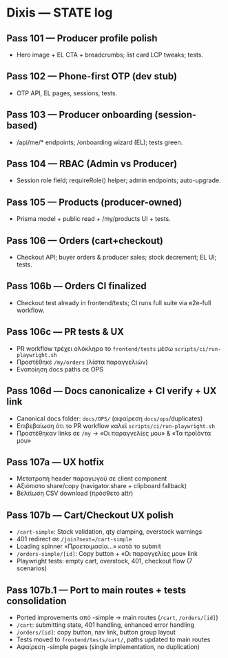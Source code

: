 # Dixis — STATE log

## Pass 101 — Producer profile polish
- Hero image + EL CTA + breadcrumbs; list card LCP tweaks; tests.

## Pass 102 — Phone-first OTP (dev stub)
- OTP API, EL pages, sessions, tests.

## Pass 103 — Producer onboarding (session-based)
- /api/me/* endpoints; /onboarding wizard (EL); tests green.

## Pass 104 — RBAC (Admin vs Producer)
- Session role field; requireRole() helper; admin endpoints; auto-upgrade.

## Pass 105 — Products (producer-owned)
- Prisma model + public read + /my/products UI + tests.

## Pass 106 — Orders (cart+checkout)
- Checkout API; buyer orders & producer sales; stock decrement; EL UI; tests.

## Pass 106b — Orders CI finalized
- Checkout test already in frontend/tests; CI runs full suite via e2e-full workflow.

## Pass 106c — PR tests & UX
- PR workflow τρέχει ολόκληρο το `frontend/tests` μέσω `scripts/ci/run-playwright.sh`
- Προστέθηκε `/my/orders` (λίστα παραγγελιών)
- Ενοποίηση docs paths σε OPS

## Pass 106d — Docs canonicalize + CI verify + UX link
- Canonical docs folder: `docs/OPS/` (αφαίρεση `docs/ops`/duplicates)
- Επιβεβαίωση ότι το PR workflow καλεί `scripts/ci/run-playwright.sh`
- Προστέθηκαν links σε `/my` → «Οι παραγγελίες μου» & «Τα προϊόντα μου»

## Pass 107a — UX hotfix
- Μετατροπή header παραγωγού σε client component
- Αξιόπιστο share/copy (navigator.share + clipboard fallback)
- Βελτίωση CSV download (πρόσθετο attr)

## Pass 107b — Cart/Checkout UX polish
- `/cart-simple`: Stock validation, qty clamping, overstock warnings
- 401 redirect σε `/join?next=/cart-simple`
- Loading spinner «Προετοιμασία…» κατά το submit
- `/orders-simple/[id]`: Copy button + «Οι παραγγελίες μου» link
- Playwright tests: empty cart, overstock, 401, checkout flow (7 scenarios)

## Pass 107b.1 — Port to main routes + tests consolidation
- Ported improvements από -simple → main routes (`/cart`, `/orders/[id]`)
- `/cart`: submitting state, 401 handling, enhanced error handling
- `/orders/[id]`: copy button, nav link, button group layout
- Tests moved to `frontend/tests/cart/`, paths updated to main routes
- Αφαίρεση -simple pages (single implementation, no duplication)
